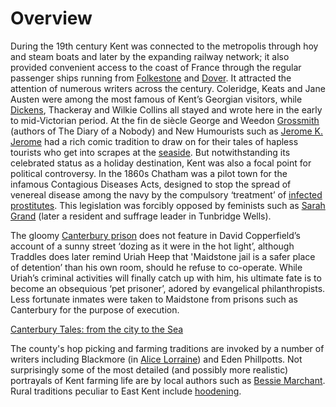 # Overview

During the 19th century Kent was connected to the metropolis through hoy and steam boats and later by the expanding railway network; it also provided convenient access to the coast of France through the regular passenger ships running from [Folkestone](/19c-folkestone) and [Dover](/19c-dover). It attracted the attention of numerous writers across the century. Coleridge, Keats and Jane Austen were among the most famous of Kent’s Georgian visitors, while [Dickens](/dickens-biography), Thackeray and Wilkie Collins all stayed and wrote here in the early to mid-Victorian period. At the fin de siècle George and Weedon [Grossmith](/grossmith-biography) (authors of The Diary of a Nobody) and New Humourists such as [Jerome K. Jerome](/jerome-biography) had a rich comic tradition to draw on for their tales of hapless tourists who get into scrapes at the [seaside](/19c-seaside).
But notwithstanding its celebrated status as a holiday destination, Kent was also a focal point for political controversy. In the 1860s Chatham was a pilot town for the infamous Contagious Diseases Acts, designed to stop the spread of venereal disease among the navy by the compulsory ‘treatment’ of [infected prostitutes](http://glorious-and-unknown.co.uk/chatham-lock-hospital/). This legislation was forcibly opposed by feminists such as [Sarah Grand](/19c-grand-biography) (later a resident and suffrage leader in Tunbridge Wells). 

The gloomy [Canterbury prison](https://www.youtube.com/watch?time_continue=8&v=wzwQM0cGo_4&feature=emb_title) 
does not feature in David Copperfield’s account of a sunny street ‘dozing as it were in the hot light’, although Traddles does later remind Uriah Heep that 'Maidstone jail is a safer place of detention’ than his own room, should he refuse to co-operate. While Uriah’s criminal activities will finally catch up with him, his ultimate fate is to become an obsequious ‘pet prisoner’, adored by evangelical philanthropists. Less fortunate inmates were taken to  Maidstone from prisons such as Canterbury for the purpose of execution.

[Canterbury Tales: from the city to the Sea](https://www.youtube.com/watch?v=461nK7mazNo)  

The county's hop picking and farming traditions are invoked by a number of writers including Blackmore (in [Alice Lorraine](/alice-lorraine-blackmore)) and Eden Phillpotts. Not surprisingly some of the most detailed (and possibly more realistic) portrayals of Kent farming life are by local authors such as [Bessie Marchant](/19c-marchantb-biography). Rural traditions peculiar to East Kent include [hoodening](/19c-hoodening).
